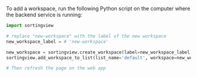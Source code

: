 To add a workspace, run the following Python script on the computer where the backend service is running:

```python
import sortingview

# replace "new-workspace" with the label of the new workspace
new_workspace_label = # 'new-workspace'

new_workspace = sortingview.create_workspace(label=new_workspace_label)
sortingview.add_workspace_to_list(list_name='default', workspace=new_workspace)

# Then refresh the page on the web app
```